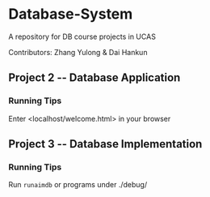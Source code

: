 # Database-System

A repository for DB course projects in UCAS

Contributors: Zhang Yulong & Dai Hankun

## Project 2 -- Database Application
### Running Tips

Enter <localhost/welcome.html> in your browser

## Project 3 -- Database Implementation
### Running Tips

Run `runaimdb` or programs under ./debug/
